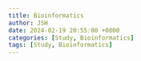 ```yaml
---
title: Bioinformatics
author: JSH
date: 2024-02-19 20:55:00 +0800
categories: [Study, Bioinformatics]
tags: [Study, Bioinformatics]
---
```


## 
